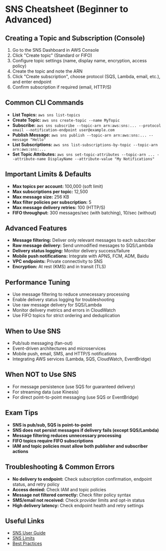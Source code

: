 # SNS Cheatsheet (Beginner to Advanced)

## Creating a Topic and Subscription (Console)
1. Go to the SNS Dashboard in AWS Console
2. Click "Create topic" (Standard or FIFO)
3. Configure topic settings (name, display name, encryption, access policy)
4. Create the topic and note the ARN
5. Click "Create subscription", choose protocol (SQS, Lambda, email, etc.), and enter endpoint
6. Confirm subscription if required (email, HTTP/S)

## Common CLI Commands
- **List Topics:** `aws sns list-topics`
- **Create Topic:** `aws sns create-topic --name MyTopic`
- **Subscribe:** `aws sns subscribe --topic-arn arn:aws:sns:... --protocol email --notification-endpoint user@example.com`
- **Publish Message:** `aws sns publish --topic-arn arn:aws:sns:... --message "Hello"`
- **List Subscriptions:** `aws sns list-subscriptions-by-topic --topic-arn arn:aws:sns:...`
- **Set Topic Attributes:** `aws sns set-topic-attributes --topic-arn ... --attribute-name DisplayName --attribute-value "My Notifications"`

## Important Limits & Defaults
- **Max topics per account:** 100,000 (soft limit)
- **Max subscriptions per topic:** 12,500
- **Max message size:** 256 KB
- **Max filter policies per subscription:** 5
- **Max message delivery retries:** 100 (HTTP/S)
- **FIFO throughput:** 300 messages/sec (with batching), 10/sec (without)

## Advanced Features
- **Message filtering:** Deliver only relevant messages to each subscriber
- **Raw message delivery:** Send unmodified messages to SQS/Lambda
- **Delivery status logging:** Monitor delivery success/failure
- **Mobile push notifications:** Integrate with APNS, FCM, ADM, Baidu
- **VPC endpoints:** Private connectivity to SNS
- **Encryption:** At rest (KMS) and in transit (TLS)

## Performance Tuning
- Use message filtering to reduce unnecessary processing
- Enable delivery status logging for troubleshooting
- Use raw message delivery for SQS/Lambda
- Monitor delivery metrics and errors in CloudWatch
- Use FIFO topics for strict ordering and deduplication

## When to Use SNS
- Pub/sub messaging (fan-out)
- Event-driven architectures and microservices
- Mobile push, email, SMS, and HTTP/S notifications
- Integrating AWS services (Lambda, SQS, CloudWatch, EventBridge)

## When NOT to Use SNS
- For message persistence (use SQS for guaranteed delivery)
- For streaming data (use Kinesis)
- For direct point-to-point messaging (use SQS or EventBridge)

## Exam Tips
- **SNS is pub/sub, SQS is point-to-point**
- **SNS does not persist messages if delivery fails (except SQS/Lambda)**
- **Message filtering reduces unnecessary processing**
- **FIFO topics require FIFO subscriptions**
- **IAM and topic policies must allow both publisher and subscriber actions**

## Troubleshooting & Common Errors
- **No delivery to endpoint:** Check subscription confirmation, endpoint status, and retry policy
- **Access denied:** Check IAM and topic policies
- **Message not filtered correctly:** Check filter policy syntax
- **SMS/email not received:** Check provider limits and opt-in status
- **High delivery latency:** Check endpoint health and retry settings

## Useful Links
- [SNS User Guide](https://docs.aws.amazon.com/sns/latest/dg/welcome.html)
- [SNS Limits](https://docs.aws.amazon.com/sns/latest/dg/sns-limits.html)
- [Best Practices](https://docs.aws.amazon.com/sns/latest/dg/sns-best-practices.html)
